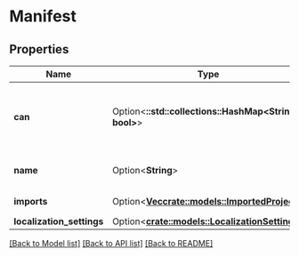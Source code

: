 # Manifest

## Properties

Name | Type | Description | Notes
------------ | ------------- | ------------- | -------------
**can** | Option<**::std::collections::HashMap<String, bool>**> | Operations the current user is able to perform on this object | [optional][readonly]
**name** | Option<**String**> | Manifest project name | [optional][readonly]
**imports** | Option<[**Vec<crate::models::ImportedProject>**](ImportedProject.md)> | Imports for a project | [optional][readonly]
**localization_settings** | Option<[**crate::models::LocalizationSettings**](LocalizationSettings.md)> |  | [optional]

[[Back to Model list]](../README.md#documentation-for-models) [[Back to API list]](../README.md#documentation-for-api-endpoints) [[Back to README]](../README.md)


